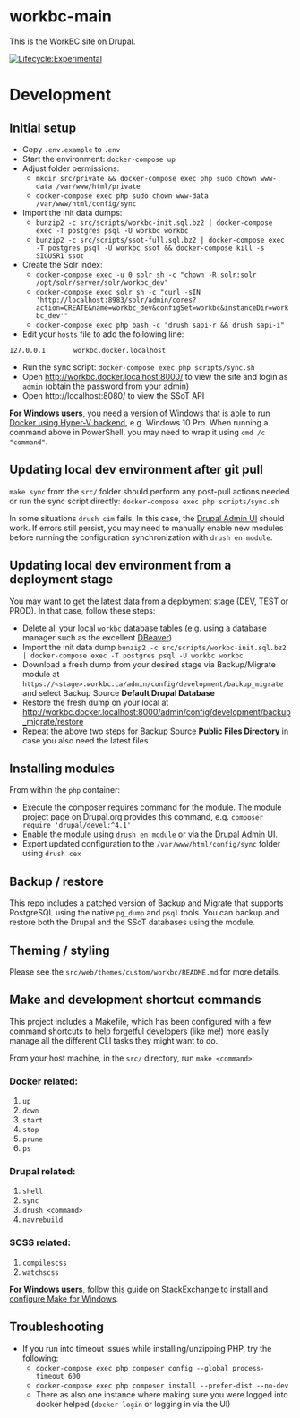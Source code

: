 workbc-main
===========

This is the WorkBC site on Drupal.

[![Lifecycle:Experimental](https://img.shields.io/badge/Lifecycle-Experimental-339999)](https://github.com/bcgov/workbc-main)

# Development
## Initial setup
- Copy `.env.example` to `.env`
- Start the environment: `docker-compose up`
- Adjust folder permissions:
  - `mkdir src/private && docker-compose exec php sudo chown www-data /var/www/html/private`
  - `docker-compose exec php sudo chown www-data /var/www/html/config/sync`
- Import the init data dumps:
  - `bunzip2 -c src/scripts/workbc-init.sql.bz2 | docker-compose exec -T postgres psql -U workbc workbc`
  - `bunzip2 -c src/scripts/ssot-full.sql.bz2 | docker-compose exec -T postgres psql -U workbc ssot && docker-compose kill -s SIGUSR1 ssot`
- Create the Solr index:
  - `docker-compose exec -u 0 solr sh -c "chown -R solr:solr /opt/solr/server/solr/workbc_dev"`
  - `docker-compose exec solr sh -c "curl -sIN 'http://localhost:8983/solr/admin/cores?action=CREATE&name=workbc_dev&configSet=workbc&instanceDir=workbc_dev'"`
  - `docker-compose exec php bash -c "drush sapi-r && drush sapi-i"`
- Edit your `hosts` file to add the following line:
```
127.0.0.1       workbc.docker.localhost
```
- Run the sync script: `docker-compose exec php scripts/sync.sh`
- Open http://workbc.docker.localhost:8000/ to view the site and login as `admin` (obtain the password from your admin)
- Open http://localhost:8080/ to view the SSoT API

**For Windows users**, you need a [version of Windows that is able to run Docker using Hyper-V backend](https://docs.docker.com/desktop/windows/install/), e.g. Windows 10 Pro. When running a command above in PowerShell, you may need to wrap it using `cmd /c "command"`.

## Updating local dev environment after git pull
`make sync` from the `src/` folder should perform any post-pull actions needed
or run the sync script directly: `docker-compose exec php scripts/sync.sh`

In some situations `drush cim` fails. In this case, the [Drupal Admin UI](http://workbc.docker.localhost:8000/admin/config/development/configuration) should work.
If errors still persist, you may need to manually enable new modules before running the configuration synchronization with `drush en module`.

## Updating local dev environment from a deployment stage
You may want to get the latest data from a deployment stage (DEV, TEST or PROD). In that case, follow these steps:
- Delete all your local `workbc` database tables (e.g. using a database manager such as the excellent [DBeaver](https://dbeaver.io/))
- Import the init data dump `bunzip2 -c src/scripts/workbc-init.sql.bz2 | docker-compose exec -T postgres psql -U workbc workbc`
- Download a fresh dump from your desired stage via Backup/Migrate module at `https://<stage>.workbc.ca/admin/config/development/backup_migrate` and select Backup Source **Default Drupal Database**
- Restore the fresh dump on your local at http://workbc.docker.localhost:8000/admin/config/development/backup_migrate/restore
- Repeat the above two steps for Backup Source **Public Files Directory** in case you also need the latest files

## Installing modules
From within the `php` container:
- Execute the composer requires command for the module. The module project page on Drupal.org provides this command, e.g. `composer require 'drupal/devel:^4.1'`
- Enable the module using `drush en module` or via the [Drupal Admin UI](http://workbc.docker.localhost:8000/admin/modules).
- Export updated configuration to the `/var/www/html/config/sync` folder using `drush cex`

## Backup / restore
This repo includes a patched version of Backup and Migrate that supports PostgreSQL using the native `pg_dump` and `psql` tools. You can backup and restore both the Drupal and the SSoT databases using the module.

## Theming / styling
Please see the `src/web/themes/custom/workbc/README.md` for more details.

## Make and development shortcut commands
This project includes a Makefile, which has been configured with a few command shortcuts to help forgetful developers (like me!) more easily manage all the different CLI tasks they might want to do.

From your host machine, in the `src/` directory, run `make <command>`:

### Docker related:
1. `up`
1. `down`
1. `start`
1. `stop`
1. `prune`
1. `ps`

### Drupal related:
1. `shell`
1. `sync`
1. `drush <command>`
1. `navrebuild`

### SCSS related:
1. `compilescss`
1. `watchscss`

**For Windows users**, follow [this guide on StackExchange to install and configure Make for Windows](https://superuser.com/a/1634350/221936).

## Troubleshooting

- If you run into timeout issues while installing/unzipping PHP, try the following:
  - `docker-compose exec php composer config --global process-timeout 600`
  - `docker-compose exec php composer install --prefer-dist --no-dev`
  - There as also one instance where making sure you were logged into docker helped (`docker login` or logging in via the UI)
